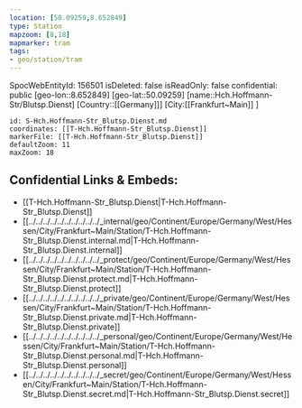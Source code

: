 ```yaml
---
location: [50.09259,8.652849]
type: Station 
mapzoom: [8,18] 
mapmarker: tram 
tags:
- geo/station/tram
---
```

SpocWebEntityId: 156501
isDeleted: false
isReadOnly: false
confidential: public
[geo-lon::8.652849]
[geo-lat::50.09259]
[name::Hch.Hoffmann-Str/Blutsp.Dienst]
[Country::[[Germany]]]
[City:[[Frankfurt~Main]] ]


```leaflet
id: S-Hch.Hoffmann-Str_Blutsp.Dienst.md
coordinates: [[T-Hch.Hoffmann-Str_Blutsp.Dienst]]
markerFile: [[T-Hch.Hoffmann-Str_Blutsp.Dienst]]
defaultZoom: 11 
maxZoom: 18
```


## Confidential Links & Embeds: 
- [[T-Hch.Hoffmann-Str_Blutsp.Dienst|T-Hch.Hoffmann-Str_Blutsp.Dienst]] 
- [[../../../../../../../../../../_internal/geo/Continent/Europe/Germany/West/Hessen/City/Frankfurt~Main/Station/T-Hch.Hoffmann-Str_Blutsp.Dienst.internal.md|T-Hch.Hoffmann-Str_Blutsp.Dienst.internal]] 
- [[../../../../../../../../../../_protect/geo/Continent/Europe/Germany/West/Hessen/City/Frankfurt~Main/Station/T-Hch.Hoffmann-Str_Blutsp.Dienst.protect.md|T-Hch.Hoffmann-Str_Blutsp.Dienst.protect]] 
- [[../../../../../../../../../../_private/geo/Continent/Europe/Germany/West/Hessen/City/Frankfurt~Main/Station/T-Hch.Hoffmann-Str_Blutsp.Dienst.private.md|T-Hch.Hoffmann-Str_Blutsp.Dienst.private]] 
- [[../../../../../../../../../../_personal/geo/Continent/Europe/Germany/West/Hessen/City/Frankfurt~Main/Station/T-Hch.Hoffmann-Str_Blutsp.Dienst.personal.md|T-Hch.Hoffmann-Str_Blutsp.Dienst.personal]] 
- [[../../../../../../../../../../_secret/geo/Continent/Europe/Germany/West/Hessen/City/Frankfurt~Main/Station/T-Hch.Hoffmann-Str_Blutsp.Dienst.secret.md|T-Hch.Hoffmann-Str_Blutsp.Dienst.secret]] 
